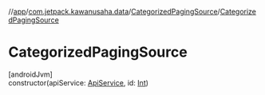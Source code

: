 //[app](../../../index.md)/[com.jetpack.kawanusaha.data](../index.md)/[CategorizedPagingSource](index.md)/[CategorizedPagingSource](-categorized-paging-source.md)

# CategorizedPagingSource

[androidJvm]\
constructor(apiService: [ApiService](../../com.jetpack.kawanusaha.network/-api-service/index.md), id: [Int](https://kotlinlang.org/api/latest/jvm/stdlib/kotlin/-int/index.html))
